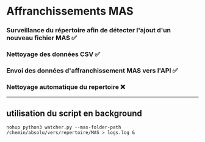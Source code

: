 # Affranchissements MAS

### Surveillance du répertoire afin de détecter l'ajout d'un nouveau fichier MAS :white_check_mark:

### Nettoyage des données CSV :white_check_mark:

### Envoi des données d'affranchissement MAS vers l'API :white_check_mark:

### Nettoyage automatique du repertoire :x:

---

## utilisation du script en background

`nohup python3 watcher.py --mas-folder-path /chemin/absolu/vers/repertoire/MAS > logs.log &`
